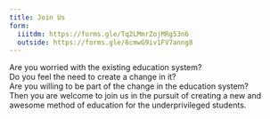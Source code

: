 ```yaml
---
title: Join Us
form:
  iiitdm: https://forms.gle/Tq2LMmrZojMRg53n6
  outside: https://forms.gle/6cmwG9iv1FV7anng8
---
```


Are you worried with the existing education system?  
Do you feel the need to create a change in it?  
Are you willing to be part of the change in the education system?  
Then you are welcome to join us in the pursuit of creating a new and awesome method of education for the underprivileged students.
